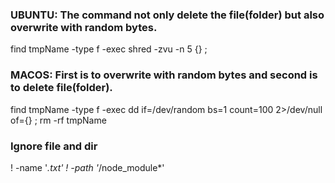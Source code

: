 ### UBUNTU: The command not only delete the file(folder) but also overwrite with random bytes.
find tmpName -type f -exec shred -zvu -n 5 {} \;

### MACOS: First is to overwrite with random bytes and second is to delete file(folder).
find tmpName -type f -exec dd if=/dev/random bs=1 count=100 2>/dev/null of={} \;
rm -rf tmpName

### Ignore file and dir
! -name '*.txt'
! -path '*/node_module*'
